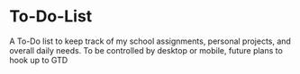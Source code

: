 # To-Do-List
A To-Do list to keep track of my school assignments, personal projects, and overall daily needs.  To be controlled by desktop or mobile, future plans to hook up to GTD
